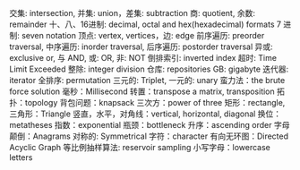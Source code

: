交集: intersection, 并集: union，差集:  subtraction
商: quotient, 余数: remainder
十、八、16进制: decimal, octal and hex(hexadecimal) formats 
7 进制: seven notation 
顶点: vertex, vertices，边: edge
前序遍历: preorder traversal, 中序遍历: inorder traversal, 后序遍历: postorder traversal
异或: exclusive or, 与 AND, 或: OR, 非: NOT
倒排索引: inverted index
超时: Time Limit Exceeded
整除: integer division
仓库: repositories
GB: gigabyte
迭代器: iterator
全排序: permutation
三元的: Triplet, 一元的: unary
蛮力法：the brute force solution
毫秒：Millisecond
转置：transpose a matrix, transposition
拓扑：topology 
背包问题：knapsack
三次方：power of three
矩形：rectangle, 三角形：Triangle
竖直，水平，对角线：vertical, horizontal, diagonal
换位：metatheses
指数：exponential
瓶颈：bottleneck
升序：ascending order
字母颠倒：Anagrams
对称的: Symmetrical
字符：character
有向无环图：Directed Acyclic Graph
等比例抽样算法: reservoir sampling
小写字母：lowercase letters